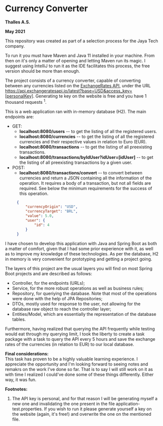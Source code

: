 # Currency Converter
**Thalles A.S.**

**May 2021**

This repository was created as part of a selection process for the Jaya Tech company.

To run it you must have Maven and Java 11 installed in your machine. From then on it's only a matter of opening and letting Maven run its magic. I suggest using IntelliJ to run it as the IDE facilitates this process, the free version should be more than enough.

The project consists of a currency converter, capable of converting between any currencies listed on the [ExchangeRates API](https://manage.exchangeratesapi.io), under the URL https://api.exchangeratesapi.io/latest?base=USD&access_key=[personalKey]. Generating te key on the website is free and you have 1 thousand requests <sup>1</sup>.

This is a web application ran with in-memory database (H2). The main endpoints are:
- GET:
  - **localhost:8080/users** -- to get the listing of all the registered users.
  - **localhost:8080/currencies** -- to get the listing of all the registered currencies and their respective values in relation to Euro (EUR).
  - **localhost:8080/transactions** -- to get the listing of all preexisting transactions.
  - **localhost:8080/transactions/byIdUser?idUser=[idUser]** -- to get the listing of all preexisting transactions by a given user.
- POST:
  - **localhost:8080/transactions/convert** -- to convert between currencies and return a JSON containing all the information of the operation. It requires a body of a transaction, but not all fields are required. See below the minimum requirements for the success of this operation.
  ```JSON
    {
        "currencyOrigin": "USD",
        "currencyTarget": "BRL",
        "value": 5.0,
        "user": {
            "id": 4
        }
    }
  ```

I have chosen to develop this application with Java and Spring Boot as both a matter of comfort, given that I had some prior experience with it, as well as to improve my knowledge of these technologies. As per the database, H2 in memory is very convenient for prototyping and getting a project going.

The layers of this project are the usual layers you will find on most Spring Boot projects and are described as follows:

- Controller, for the endpoints (URLs);
- Service, for the more robust operations as well as business rules;
- Repository, for queriying the database. Note that most of the operations were done with the help of JPA Repositories;
- DTOs, mostly used for response to the user, not allowing for the database raw object to reach the controller layer;
- Entities/Model, which are essentially the representation of the database tables.

Furthermore, having realized that querying the API frequently while testing would eat through my querying limit, I took the liberty to create a task package with a task to query the API every 5 hours and save the exchange rates of the currencies (in relation to EUR) to our local database.

**Final considerations:**
<br>
This task has proven to be a highly valuable learning experience. I appreciate the opportunity and I'm looking forward to seeing notes and remakrs on the work I've done so far. That is to say I will still work on it as with time I realized I could've done some of these things differently. Either way, it was fun.

**Footnotes:**
1. The API key is personal, and for that reason I will be generating myself a new one and invalidating the one present in the file application-test.properties. If you wish to run it please generate yourself a key on the website (again, it's free!) and overwrite the one on the mentioned file.